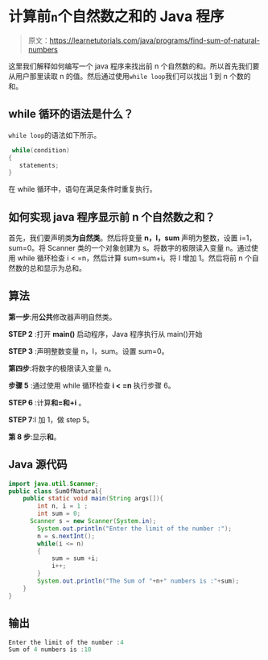 # 计算前`n`个自然数之和的 Java 程序

> 原文：<https://learnetutorials.com/java/programs/find-sum-of-natural-numbers>

这里我们解释如何编写一个 java 程序来找出前 n 个自然数的和。所以首先我们要从用户那里读取 n 的值。然后通过使用`while loop`我们可以找出 1 到 n 个数的和。

## while 循环的语法是什么？

`while loop`的语法如下所示。

```java
 while(condition)
{
   statements;
} 

```

在 while 循环中，语句在满足条件时重复执行。

## 如何实现 java 程序显示前 n 个自然数之和？

首先，我们要声明类**为自然类**。然后将变量 **n，I，sum** 声明为整数，设置 i=1，sum=0。将 Scanner 类的一个对象创建为 s。将数字的极限读入变量 n。通过使用 while 循环检查 i < =n，然后计算 sum=sum+i。将 I 增加 1。然后将前 n 个自然数的总和显示为总和。

## 算法

**第一步**:用**公共**修改器声明自然类。

**STEP 2** :打开 **main()** 启动程序，Java 程序执行从 main()开始

**STEP 3** :声明整数变量 n，I，sum。设置 sum=0。

**第四步**:将数字的极限读入变量 n。

**步骤 5** :通过使用 while 循环检查 **i < =n** 执行步骤 6。

**STEP 6** :计算**和=和+i** 。

**STEP 7**:I 加 1，做 step 5。

**第 8 步**:显示**和**。

## Java 源代码

```java
import java.util.Scanner;
public class SumOfNatural{
    public static void main(String args[]){
        int n, i = 1 ;
        int sum = 0;
      Scanner s = new Scanner(System.in);
        System.out.println("Enter the limit of the number :");
        n = s.nextInt();
        while(i <= n)
        {
            sum = sum +i;
            i++;
        }
        System.out.println("The Sum of "+n+" numbers is :"+sum);
    } 
}

```

## 输出

```java
Enter the limit of the number :4
Sum of 4 numbers is :10
```